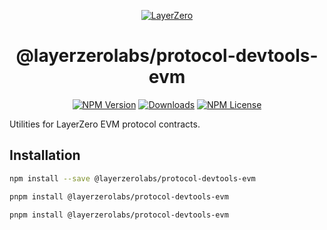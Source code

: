 <p align="center">
  <a href="https://layerzero.network">
    <img alt="LayerZero" style="max-width: 500px" src="https://d3a2dpnnrypp5h.cloudfront.net/bridge-app/lz.png"/>
  </a>
</p>

<h1 align="center">@layerzerolabs/protocol-devtools-evm</h1>

<!-- The badges section -->
<p align="center">
  <!-- Shields.io NPM published package version -->
  <a href="https://www.npmjs.com/package/@layerzerolabs/protocol-devtools-evm"><img alt="NPM Version" src="https://img.shields.io/npm/v/@layerzerolabs/protocol-devtools-evm"/></a>
  <!-- Shields.io NPM downloads -->
  <a href="https://www.npmjs.com/package/@layerzerolabs/protocol-devtools-evm"><img alt="Downloads" src="https://img.shields.io/npm/dm/@layerzerolabs/protocol-devtools-evm"/></a>
  <!-- Shields.io license badge -->
  <a href="https://www.npmjs.com/package/@layerzerolabs/protocol-devtools-evm"><img alt="NPM License" src="https://img.shields.io/npm/l/@layerzerolabs/protocol-devtools-evm"/></a>
</p>

Utilities for LayerZero EVM protocol contracts.

## Installation

```bash
npm install --save @layerzerolabs/protocol-devtools-evm
```

```bash
pnpm install @layerzerolabs/protocol-devtools-evm
```

```bash
pnpm install @layerzerolabs/protocol-devtools-evm
```
